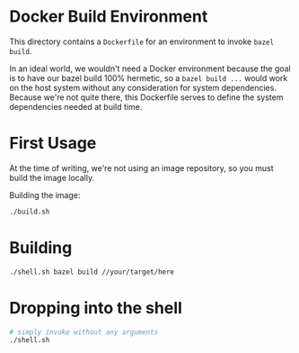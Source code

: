 # Docker Build Environment
This directory contains a `Dockerfile` for an environment to invoke `bazel build`.

In an ideal world, we wouldn't need a Docker environment because the goal is to
have our bazel build 100% hermetic, so a `bazel build ...` would work on the host
system without any consideration for system dependencies. Because we're not quite
there, this Dockerfile serves to define the system dependencies needed at build time.

# First Usage
At the time of writing, we're not using an image repository, so you must build
the image locally.

Building the image:
```bash
./build.sh
```

# Building
```bash
./shell.sh bazel build //your/target/here
```

# Dropping into the shell
```bash
# simply invoke without any arguments
./shell.sh
```
